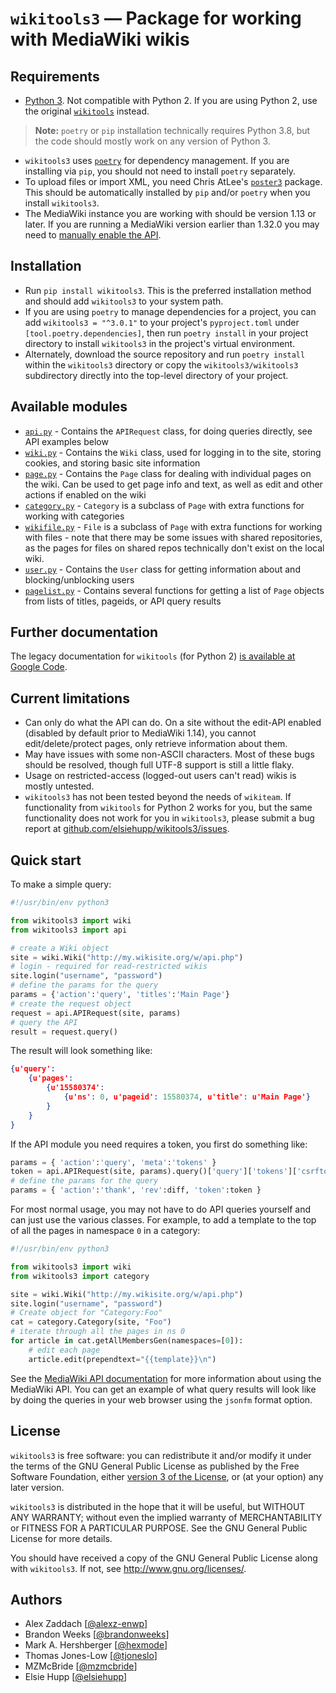 # `wikitools3` — Package for working with MediaWiki wikis

## Requirements

* [Python 3](https://www.python.org/downloads/). Not compatible with Python 2. If you are using Python 2, use the original [`wikitools`](https://pypi.org/project/wikitools/) instead.

> **Note:** `poetry` or `pip` installation technically requires Python 3.8, but the code should mostly work on any version of Python 3.

* `wikitools3` uses [`poetry`](https://python-poetry.org/) for dependency management. If you are installing via `pip`, you should not need to install `poetry` separately.
* To upload files or import XML, you need Chris AtLee's [`poster3`](http://pypi.python.org/pypi/poster3) package. This should be automatically installed by `pip` and/or `poetry` when you install `wikitools3`.
* The MediaWiki instance you are working with should be version 1.13 or later. If you are running a MediaWiki version earlier than 1.32.0 you may need to [manually enable the API](https://www.mediawiki.org/wiki/Manual:$wgEnableAPI).

## Installation

* Run `pip install wikitools3`. This is the preferred installation method and should add `wikitools3` to your system path.
* If you are using `poetry` to manage dependencies for a project, you can add `wikitools3 = "^3.0.1"` to your project's `pyproject.toml` under `[tool.poetry.dependencies]`, then run `poetry install` in your project directory to install `wikitools3` in the project's virtual environment.
* Alternately, download the source repository and run `poetry install` within the `wikitools3` directory or copy the `wikitools3/wikitools3` subdirectory directly into the top-level directory of your project.

## Available modules

* [`api.py`](./wikitools3/api.py) - Contains the `APIRequest` class, for doing queries directly, see API examples below
* [`wiki.py`](./wikitools3/wiki.py) - Contains the `Wiki` class, used for logging in to the site, storing cookies, and storing basic site information
* [`page.py`](./wikitools3/page.py) - Contains the `Page` class for dealing with individual pages on the wiki. Can be used to get page info and text, as well as edit and other actions if enabled on the wiki
* [`category.py`](./wikitools3/category.py) - `Category` is a subclass of `Page` with extra functions for working with categories
* [`wikifile.py`](./wikitools3/wikifile.py) - `File` is a subclass of `Page` with extra functions for working with files - note that there may be some issues with shared repositories, as the pages for files on shared repos technically don't exist on the local wiki.
* [`user.py`](./wikitools3/user.py) - Contains the `User` class for getting information about and blocking/unblocking users
* [`pagelist.py`](./wikitools3/pagelist.py) - Contains several functions for getting a list of `Page` objects from lists of titles, pageids, or API query results

## Further documentation

The legacy documentation for `wikitools` (for Python 2) [is available at Google Code](https://code.google.com/p/python-wikitools/wiki/Documentation).

## Current limitations

* Can only do what the API can do. On a site without the edit-API enabled (disabled by default prior to MediaWiki 1.14), you cannot edit/delete/protect pages, only retrieve information about them.
* May have issues with some non-ASCII characters. Most of these bugs should be resolved, though full UTF-8 support is still a little flaky.
* Usage on restricted-access (logged-out users can't read) wikis is mostly untested.
* `wikitools3` has not been tested beyond the needs of `wikiteam`. If functionality from `wikitools` for Python 2 works for you, but the same functionality does not work for you in `wikitools3`, please submit a bug report at [github.com/elsiehupp/wikitools3/issues](https://github.com/elsiehupp/wikitools3/issues).

## Quick start

To make a simple query:

```python
#!/usr/bin/env python3

from wikitools3 import wiki
from wikitools3 import api

# create a Wiki object
site = wiki.Wiki("http://my.wikisite.org/w/api.php") 
# login - required for read-restricted wikis
site.login("username", "password")
# define the params for the query
params = {'action':'query', 'titles':'Main Page'}
# create the request object
request = api.APIRequest(site, params)
# query the API
result = request.query()
```

The result will look something like:

```json
{u'query':
    {u'pages':
        {u'15580374':
            {u'ns': 0, u'pageid': 15580374, u'title': u'Main Page'}
        }
    }
}
```

If the API module you need requires a token, you first do something like:

```python
params = { 'action':'query', 'meta':'tokens' }
token = api.APIRequest(site, params).query()['query']['tokens']['csrftoken']
# define the params for the query
params = { 'action':'thank', 'rev':diff, 'token':token }
```

For most normal usage, you may not have to do API queries yourself and can just use the various classes. For example, to add a template to the top of all the pages in namespace `0` in a category:

```python
#!/usr/bin/env python3

from wikitools3 import wiki
from wikitools3 import category

site = wiki.Wiki("http://my.wikisite.org/w/api.php") 
site.login("username", "password")
# Create object for "Category:Foo"
cat = category.Category(site, "Foo")
# iterate through all the pages in ns 0
for article in cat.getAllMembersGen(namespaces=[0]):
    # edit each page
    article.edit(prependtext="{{template}}\n")
```

See the [MediaWiki API documentation](https://www.mediawiki.org/wiki/API:Main_page) for more information about using the MediaWiki API. You can get an example of what query results will look like by doing the queries in your web browser using the `jsonfm` format option.

## License

`wikitools3` is free software: you can redistribute it and/or modify it under the terms of the GNU General Public License as published by the Free Software Foundation, either [version 3 of the License](https://www.gnu.org/licenses/gpl-3.0.en.html), or (at your option) any later version.

`wikitools3` is distributed in the hope that it will be useful, but WITHOUT ANY WARRANTY; without even the implied warranty of MERCHANTABILITY or FITNESS FOR A PARTICULAR PURPOSE. See the GNU General Public License for more details.

You should have received a copy of the GNU General Public License along with `wikitools3`. If not, see <http://www.gnu.org/licenses/>.

## Authors

* Alex Zaddach [[@alexz-enwp](https://github.com/alexz-enwp)]
* Brandon Weeks [[@brandonweeks](https://github.com/brandonweeks)]
* Mark A. Hershberger [[@hexmode](https://github.com/hexmode)]
* Thomas Jones-Low [[@tjoneslo](https://github.com/tjoneslo)]
* MZMcBride [[@mzmcbride](https://github.com/mzmcbride)]
* Elsie Hupp [[@elsiehupp](https://github.com/elsiehupp)]
